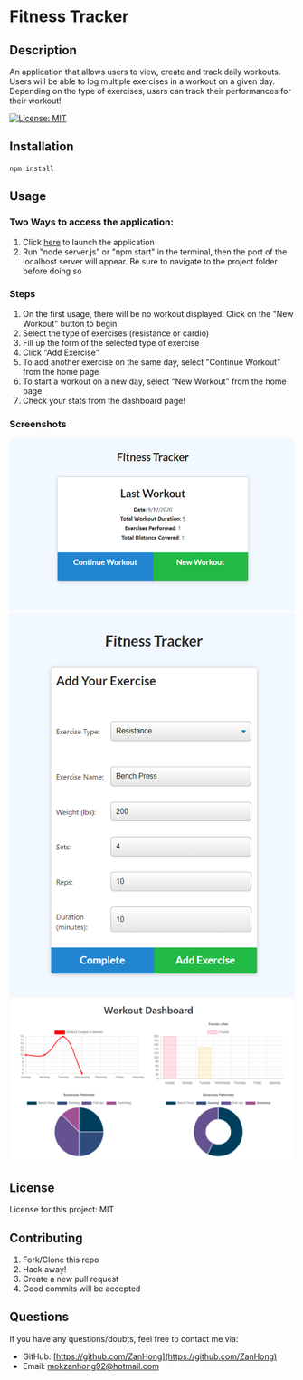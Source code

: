 # Fitness Tracker
## Description

An application that allows users to view, create and track daily workouts. Users will be able to log multiple exercises in a workout on a given day. Depending on the type of exercises, users can track their performances for their workout!

[![License: MIT](https://img.shields.io/badge/License-MIT-yellow.svg)](https://opensource.org/licenses/MIT)


## Installation

```
npm install
```

## Usage

### Two Ways to access the application:
1. Click [here](https://agile-cliffs-57091.herokuapp.com/) to launch the application
2. Run "node server.js" or "npm start" in the terminal, then the port of the localhost server will appear. Be sure to navigate to the project folder before doing so

### Steps
1. On the first usage, there will be no workout displayed. Click on the "New Workout" button to begin!
2. Select the type of exercises (resistance or cardio)
3. Fill up the form of the selected type of exercise
4. Click "Add Exercise"
5. To add another exercise on the same day, select "Continue Workout" from the home page
6. To start a workout on a new day, select "New Workout" from the home page
7. Check your stats from the dashboard page!

### Screenshots
![homepage](./images/home.PNG)
![exercise page](./images/exercise.PNG)
![dashboard](./images/stats.PNG)

## License

License for this project: MIT

## Contributing

1. Fork/Clone this repo
2. Hack away!
3. Create a new pull request
4. Good commits will be accepted


## Questions

If you have any questions/doubts, feel free to contact me via:
* GitHub: [https://github.com/ZanHong](https://github.com/ZanHong)
* Email: [mokzanhong92@hotmail.com](mailto:mokzanhong92@hotmail.com)
